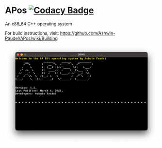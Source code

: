 # APos [![Codacy Badge](https://app.codacy.com/project/badge/Grade/274fb1784a364d5497d93c46798f7d28)](https://www.codacy.com/gh/Ashwin-Paudel/APos/dashboard?utm_source=github.com&amp;utm_medium=referral&amp;utm_content=Ashwin-Paudel/APos&amp;utm_campaign=Badge_Grade)

An x86_64 C++ operating system

For build instructions, visit:
https://github.com/Ashwin-Paudel/APos/wiki/Building

![Alt text](image/Screen%20Shot%202021-03-06%20at%208.55.38%20PM.png)
